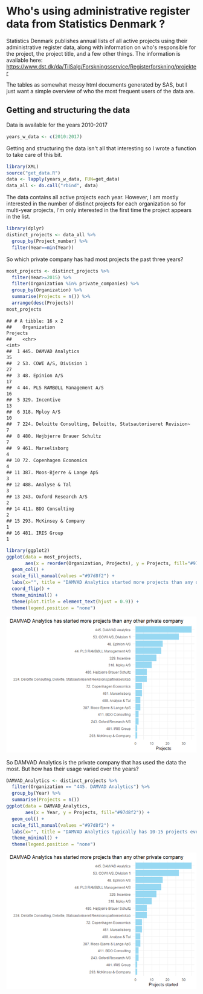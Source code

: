 Who's using administrative register data from Statistics Denmark ?
==================================================================

Statistics Denmark publishes annual lists of all active projects using their administrative register data, along with information on who's responsible for the project, the project title, and a few other things. The information is available here: <https://www.dst.dk/da/TilSalg/Forskningsservice/Registerforskning/projekter>

The tables as somewhat messy html documents generated by SAS, but I just want a simple overview of who the most frequent users of the data are.

Getting and structuring the data
--------------------------------

Data is available for the years 2010-2017

``` r
years_w_data <- c(2010:2017)
```

Getting and structuring the data isn't all that interesting so I wrote a function to take care of this bit.

``` r
library(XML)
source("get_data.R")
data <- lapply(years_w_data, FUN=get_data)
data_all <- do.call("rbind", data)
```

The data contains all active projects each year. However, I am mostly interested in the number of distinct projects for each organization so for multi-year projects, I'm only interested in the first time the project appears in the list.

``` r
library(dplyr)
distinct_projects <- data_all %>% 
  group_by(Project_number) %>% 
  filter(Year==min(Year))
```

So which private company has had most projects the past three years?

``` r
most_projects <- distinct_projects %>% 
  filter(Year>=2015) %>%
  filter(Organization %in% private_companies) %>% 
  group_by(Organization) %>% 
  summarise(Projects = n()) %>% 
  arrange(desc(Projects))
most_projects
```

    ## # A tibble: 16 x 2
    ##    Organization                                                   Projects
    ##    <chr>                                                             <int>
    ##  1 445. DAMVAD Analytics                                                35
    ##  2 53. COWI A/S, Division 1                                             27
    ##  3 48. Epinion A/S                                                      17
    ##  4 44. PLS RAMBØLL Management A/S                                       16
    ##  5 329. Incentive                                                       13
    ##  6 318. Mploy A/S                                                       10
    ##  7 224. Deloitte Consulting, Deloitte, Statsautoriseret Revision~        7
    ##  8 480. Højbjerre Brauer Schultz                                         7
    ##  9 461. Marselisborg                                                     4
    ## 10 72. Copenhagen Economics                                              4
    ## 11 387. Moos-Bjerre & Lange ApS                                          3
    ## 12 488. Analyse & Tal                                                    3
    ## 13 243. Oxford Research A/S                                              2
    ## 14 411. BDO Consulting                                                   2
    ## 15 293. McKinsey & Company                                               1
    ## 16 481. IRIS Group                                                       1

``` r
library(ggplot2)
ggplot(data = most_projects,
       aes(x = reorder(Organization, Projects), y = Projects, fill="#97d8f2")) +
  geom_col() +
  scale_fill_manual(values ="#97d8f2") +
  labs(x="", title = "DAMVAD Analytics started more projects than any other private company in the past three years") +
  coord_flip() +
  theme_minimal() +
  theme(plot.title = element_text(hjust = 0.9)) +
  theme(legend.position = "none")
```

![](README_files/figure-markdown_github/unnamed-chunk-7-1.png)

So DAMVAD Analytics is the private company that has used the data the most. But how has their usage varied over the years?

``` r
DAMVAD_Analytics <- distinct_projects %>% 
  filter(Organization == "445. DAMVAD Analytics") %>% 
  group_by(Year) %>% 
  summarise(Projects = n())
ggplot(data = DAMVAD_Analytics,
       aes(x = Year, y = Projects, fill="#97d8f2")) +
  geom_col() +
  scale_fill_manual(values ="#97d8f2") +
  labs(x="", title = "DAMVAD Analytics typically has 10-15 projects every year") +
  theme_minimal() +
  theme(legend.position = "none")
```

![](README_files/figure-markdown_github/unnamed-chunk-8-1.png)
